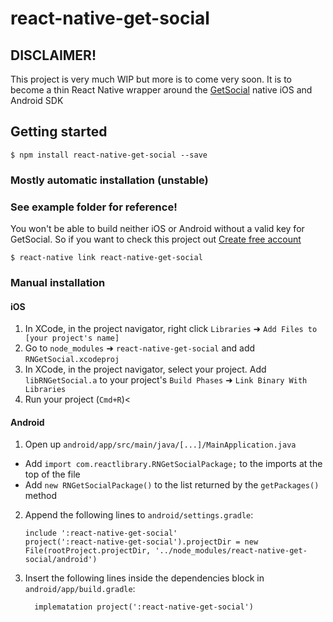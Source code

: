 # react-native-get-social

## **DISCLAIMER!**

This project is very much WIP but more is to come very soon. It is to become a thin React Native wrapper around the [GetSocial](https://www.getsocial.im) native iOS and Android SDK

## Getting started

`$ npm install react-native-get-social --save`

### Mostly automatic installation (unstable)

### **See example folder for reference!**

You won't be able to build neither iOS or Android without a valid key for GetSocial. So if you want to check this project out [Create free account](https://dashboard.getsocial.im/#/register)

`$ react-native link react-native-get-social`

### Manual installation

#### iOS

1. In XCode, in the project navigator, right click `Libraries` ➜ `Add Files to [your project's name]`
2. Go to `node_modules` ➜ `react-native-get-social` and add `RNGetSocial.xcodeproj`
3. In XCode, in the project navigator, select your project. Add `libRNGetSocial.a` to your project's `Build Phases` ➜ `Link Binary With Libraries`
4. Run your project (`Cmd+R`)<

#### Android

1. Open up `android/app/src/main/java/[...]/MainApplication.java`

- Add `import com.reactlibrary.RNGetSocialPackage;` to the imports at the top of the file
- Add `new RNGetSocialPackage()` to the list returned by the `getPackages()` method

2. Append the following lines to `android/settings.gradle`:
   ```
   include ':react-native-get-social'
   project(':react-native-get-social').projectDir = new File(rootProject.projectDir, '../node_modules/react-native-get-social/android')
   ```
3. Insert the following lines inside the dependencies block in `android/app/build.gradle`:
   ```
     implematation project(':react-native-get-social')
   ```

